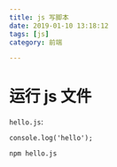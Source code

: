 ```yaml
---
title: js 写脚本
date: 2019-01-10 13:18:12
tags: [js]
category: 前端

---
```



# 运行 js 文件

`hello.js`:

```
console.log('hello');
```

```
npm hello.js
```



